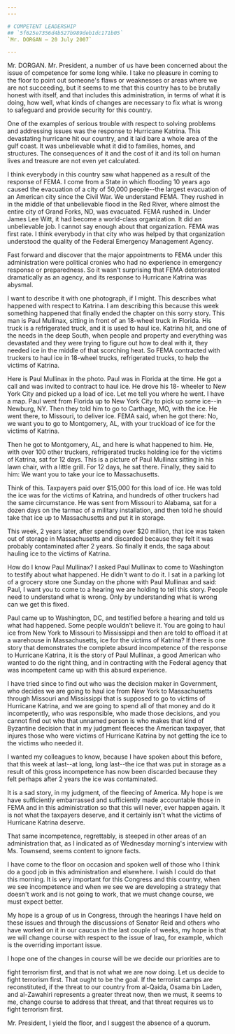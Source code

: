 ```yaml
---
---

# COMPETENT LEADERSHIP
## `5f625e7356d4b527b989deb1dc171b05`
`Mr. DORGAN — 20 July 2007`

---
```



Mr. DORGAN. Mr. President, a number of us have been concerned about 
the issue of competence for some long while. I take no pleasure in 
coming to the floor to point out someone's flaws or weaknesses or areas 
where we are not succeeding, but it seems to me that this country has 
to be brutally honest with itself, and that includes this 
administration, in terms of what it is doing, how well, what kinds of 
changes are necessary to fix what is wrong to safeguard and provide 
security for this country.

One of the examples of serious trouble with respect to solving 
problems and addressing issues was the response to Hurricane Katrina. 
This devastating hurricane hit our country, and it laid bare a whole 
area of the gulf coast. It was unbelievable what it did to families, 
homes, and structures. The consequences of it and the cost of it and 
its toll on human lives and treasure are not even yet calculated.

I think everybody in this country saw what happened as a result of 
the response of FEMA. I come from a State in which flooding 10 years 
ago caused the evacuation of a city of 50,000 people--the largest 
evacuation of an American city since the Civil War. We understand FEMA. 
They rushed in in the middle of that unbelievable flood in the Red 
River, where almost the entire city of Grand Forks, ND, was evacuated. 
FEMA rushed in. Under James Lee Witt, it had become a world-class 
organization. It did an unbelievable job. I cannot say enough about 
that organization. FEMA was first rate. I think everybody in that city 
who was helped by that organization understood the quality of the 
Federal Emergency Management Agency.

Fast forward and discover that the major appointments to FEMA under 
this administration were political cronies who had no experience in 
emergency response or preparedness. So it wasn't surprising that FEMA 
deteriorated dramatically as an agency, and its response to Hurricane 
Katrina was abysmal.

I want to describe it with one photograph, if I might. This describes 
what happened with respect to Katrina. I am describing this because 
this week something happened that finally ended the chapter on this 
sorry story. This man is Paul Mullinax, sitting in front of an 18-wheel 
truck in Florida. His truck is a refrigerated truck, and it is used to 
haul ice. Katrina hit, and one of the needs in the deep South, when 
people and property and everything was devastated and they were trying 
to figure out how to deal with it, they needed ice in the middle of 
that scorching heat. So FEMA contracted with truckers to haul ice in 
18-wheel trucks, refrigerated trucks, to help the victims of Katrina.

Here is Paul Mullinax in the photo. Paul was in Florida at the time. 
He got a call and was invited to contract to haul ice. He drove his 18-
wheeler to New York City and picked up a load of ice. Let me tell you 
where he went. I have a map. Paul went from Florida up to New York City 
to pick up some ice--in Newburg, NY. Then they told him to go to 
Carthage, MO, with the ice. He went there, to Missouri, to deliver ice. 
FEMA said, when he got there: No, we want you to go to Montgomery, AL, 
with your truckload of ice for the victims of Katrina.

Then he got to Montgomery, AL, and here is what happened to him. He, 
with over 100 other truckers, refrigerated trucks holding ice for the 
victims of Katrina, sat for 12 days. This is a picture of Paul Mullinax 
sitting in his lawn chair, with a little grill. For 12 days, he sat 
there. Finally, they said to him: We want you to take your ice to 
Massachusetts.

Think of this. Taxpayers paid over $15,000 for this load of ice. He 
was told the ice was for the victims of Katrina, and hundreds of other 
truckers had the same circumstance. He was sent from Missouri to 
Alabama, sat for a dozen days on the tarmac of a military installation, 
and then told he should take that ice up to Massachusetts and put it in 
storage.

This week, 2 years later, after spending over $20 million, that ice 
was taken out of storage in Massachusetts and discarded because they 
felt it was probably contaminated after 2 years. So finally it ends, 
the saga about hauling ice to the victims of Katrina.

How do I know Paul Mullinax? I asked Paul Mullinax to come to 
Washington to testify about what happened. He didn't want to do it. I 
sat in a parking lot of a grocery store one Sunday on the phone with 
Paul Mullinax and said: Paul, I want you to come to a hearing we are 
holding to tell this story. People need to understand what is wrong. 
Only by understanding what is wrong can we get this fixed.

Paul came up to Washington, DC, and testified before a hearing and 
told us what had happened. Some people wouldn't believe it. You are 
going to haul ice from New York to Missouri to Mississippi and then are 
told to offload it at a warehouse in Massachusetts, ice for the victims 
of Katrina? If there is one story that demonstrates the complete absurd 
incompetence of the response to Hurricane Katrina, it is the story of 
Paul Mullinax, a good American who wanted to do the right thing, and in 
contracting with the Federal agency that was incompetent came up with 
this absurd experience.

I have tried since to find out who was the decision maker in 
Government, who decides we are going to haul ice from New York to 
Massachusetts through Missouri and Mississippi that is supposed to go 
to victims of Hurricane Katrina, and we are going to spend all of that 
money and do it incompetently, who was responsible, who made those 
decisions, and you cannot find out who that unnamed person is who makes 
that kind of Byzantine decision that in my judgment fleeces the 
American taxpayer, that injures those who were victims of Hurricane 
Katrina by not getting the ice to the victims who needed it.

I wanted my colleagues to know, because I have spoken about this 
before, that this week at last--at long, long last--the ice that was 
put in storage as a result of this gross incompetence has now been 
discarded because they felt perhaps after 2 years the ice was 
contaminated.

It is a sad story, in my judgment, of the fleecing of America. My 
hope is we have sufficiently embarrassed and sufficiently made 
accountable those in FEMA and in this administration so that this will 
never, ever happen again. It is not what the taxpayers deserve, and it 
certainly isn't what the victims of Hurricane Katrina deserve.

That same incompetence, regrettably, is steeped in other areas of an 
administration that, as I indicated as of Wednesday morning's interview 
with Ms. Townsend, seems content to ignore facts.

I have come to the floor on occasion and spoken well of those who I 
think do a good job in this administration and elsewhere. I wish I 
could do that this morning. It is very important for this Congress and 
this country, when we see incompetence and when we see we are 
developing a strategy that doesn't work and is not going to work, that 
we must change course, we must expect better.

My hope is a group of us in Congress, through the hearings I have 
held on these issues and through the discussions of Senator Reid and 
others who have worked on it in our caucus in the last couple of weeks, 
my hope is that we will change course with respect to the issue of 
Iraq, for example, which is the overriding important issue.

I hope one of the changes in course will be we decide our priorities 
are to


fight terrorism first, and that is not what we are now doing. Let us 
decide to fight terrorism first. That ought to be the goal. If the 
terrorist camps are reconstituted, if the threat to our country from 
al-Qaida, Osama bin Laden, and al-Zawahiri represents a greater threat 
now, then we must, it seems to me, change course to address that 
threat, and that threat requires us to fight terrorism first.

Mr. President, I yield the floor, and I suggest the absence of a 
quorum.
